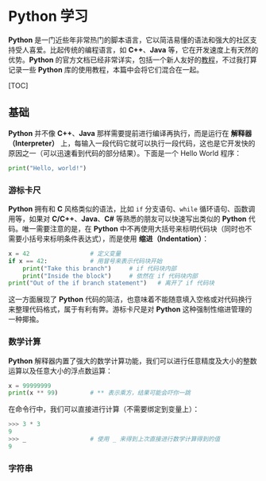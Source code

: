 # Python 学习

**Python** 是一门近些年非常热门的脚本语言，它以简洁易懂的语法和强大的社区支持受人喜爱。比起传统的编程语言，如 **C++**、**Java** 等，它在开发速度上有天然的优势。**Python** 的官方文档已经非常详实，包括一个新人友好的[教程](https://docs.python.org/3/tutorial/index.html)，不过我打算记录一些 **Python** 库的使用教程，本篇中会将它们混合在一起。

[TOC]



## 基础

**Python** 并不像 **C++**、**Java** 那样需要提前进行编译再执行，而是运行在 **解释器（Interpreter）** 上，每输入一段代码它就可以执行一段代码，这也是它开发快的原因之一（可以迅速看到代码的部分结果）。下面是一个 Hello World 程序：

```python
print("Hello, world!")
```

### 游标卡尺

**Python** 拥有和 **C** 风格类似的语法，比如 `if` 分支语句、`while` 循环语句、函数调用等，如果对 **C/C++**、**Java**、**C#** 等熟悉的朋友可以快速写出类似的 **Python** 代码。唯一需要注意的是，在 **Python** 中不再使用大括号来标明代码块（同时也不需要小括号来标明条件表达式），而是使用 **缩进（Indentation）**：

```python
x = 42                 # 定义变量
if x == 42:            # 用冒号来表示代码块开始
    print("Take this branch")     # if 代码块内部
    print("Inside the block")     # 依然在 if 代码块内部
print("Out of the if branch statement")   # 离开了 if 代码块
```

这一方面展现了 **Python** 代码的简洁，也意味着不能随意填入空格或对代码换行来整理代码格式，属于有利有弊。游标卡尺是对 **Python** 这种强制性缩进管理的一种揶揄。

### 数学计算

**Python** 解释器内置了强大的数学计算功能，我们可以进行任意精度及大小的整数运算以及任意大小的浮点数运算：

```python
x = 99999999
print(x ** 99)         # ** 表示乘方，结果可能会吓你一跳
```

在命令行中，我们可以直接进行计算（不需要绑定到变量上）：

```python
>>> 3 * 3
9
>>> _                  # 使用 _ 来得到上次直接进行数学计算得到的值
9
```

### 字符串

